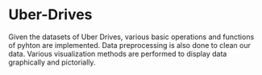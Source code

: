 # Uber-Drives
Given the datasets of Uber Drives, various basic operations and functions of pyhton are implemented.
Data preprocessing is also  done to clean our data.
Various visualization methods are performed to display data graphically and pictorially.
